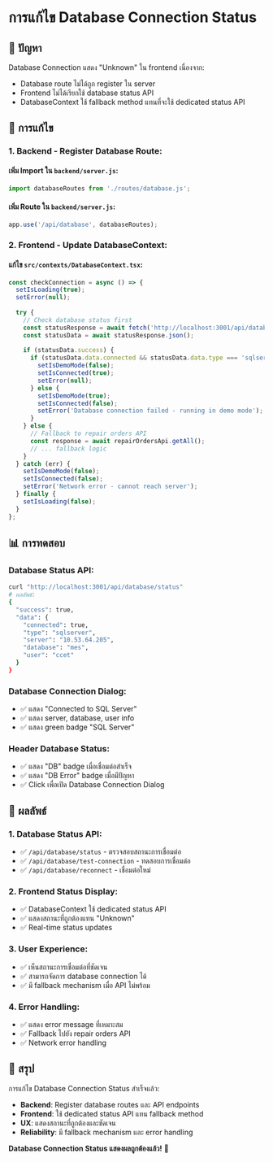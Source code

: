 # การแก้ไข Database Connection Status

## 🎯 **ปัญหา**

Database Connection แสดง "Unknown" ใน frontend เนื่องจาก:
- Database route ไม่ได้ถูก register ใน server
- Frontend ไม่ได้เรียกใช้ database status API
- DatabaseContext ใช้ fallback method แทนที่จะใช้ dedicated status API

## 🔧 **การแก้ไข**

### 1. **Backend - Register Database Route**:

#### เพิ่ม Import ใน `backend/server.js`:
```javascript
import databaseRoutes from './routes/database.js';
```

#### เพิ่ม Route ใน `backend/server.js`:
```javascript
app.use('/api/database', databaseRoutes);
```

### 2. **Frontend - Update DatabaseContext**:

#### แก้ไข `src/contexts/DatabaseContext.tsx`:
```javascript
const checkConnection = async () => {
  setIsLoading(true);
  setError(null);
  
  try {
    // Check database status first
    const statusResponse = await fetch('http://localhost:3001/api/database/status');
    const statusData = await statusResponse.json();
    
    if (statusData.success) {
      if (statusData.data.connected && statusData.data.type === 'sqlserver') {
        setIsDemoMode(false);
        setIsConnected(true);
        setError(null);
      } else {
        setIsDemoMode(true);
        setIsConnected(false);
        setError('Database connection failed - running in demo mode');
      }
    } else {
      // Fallback to repair orders API
      const response = await repairOrdersApi.getAll();
      // ... fallback logic
    }
  } catch (err) {
    setIsDemoMode(false);
    setIsConnected(false);
    setError('Network error - cannot reach server');
  } finally {
    setIsLoading(false);
  }
};
```

## 📊 **การทดสอบ**

### Database Status API:
```bash
curl "http://localhost:3001/api/database/status"
# ผลลัพธ์:
{
  "success": true,
  "data": {
    "connected": true,
    "type": "sqlserver",
    "server": "10.53.64.205",
    "database": "mes",
    "user": "ccet"
  }
}
```

### Database Connection Dialog:
- ✅ แสดง "Connected to SQL Server"
- ✅ แสดง server, database, user info
- ✅ แสดง green badge "SQL Server"

### Header Database Status:
- ✅ แสดง "DB" badge เมื่อเชื่อมต่อสำเร็จ
- ✅ แสดง "DB Error" badge เมื่อมีปัญหา
- ✅ Click เพื่อเปิด Database Connection Dialog

## 🚀 **ผลลัพธ์**

### 1. **Database Status API**:
- ✅ `/api/database/status` - ตรวจสอบสถานะการเชื่อมต่อ
- ✅ `/api/database/test-connection` - ทดสอบการเชื่อมต่อ
- ✅ `/api/database/reconnect` - เชื่อมต่อใหม่

### 2. **Frontend Status Display**:
- ✅ DatabaseContext ใช้ dedicated status API
- ✅ แสดงสถานะที่ถูกต้องแทน "Unknown"
- ✅ Real-time status updates

### 3. **User Experience**:
- ✅ เห็นสถานะการเชื่อมต่อที่ชัดเจน
- ✅ สามารถจัดการ database connection ได้
- ✅ มี fallback mechanism เมื่อ API ไม่พร้อม

### 4. **Error Handling**:
- ✅ แสดง error message ที่เหมาะสม
- ✅ Fallback ไปยัง repair orders API
- ✅ Network error handling

## 🎯 **สรุป**

การแก้ไข Database Connection Status สำเร็จแล้ว:
- **Backend**: Register database routes และ API endpoints
- **Frontend**: ใช้ dedicated status API แทน fallback method
- **UX**: แสดงสถานะที่ถูกต้องและชัดเจน
- **Reliability**: มี fallback mechanism และ error handling

**Database Connection Status แสดงผลถูกต้องแล้ว!** 🎉
